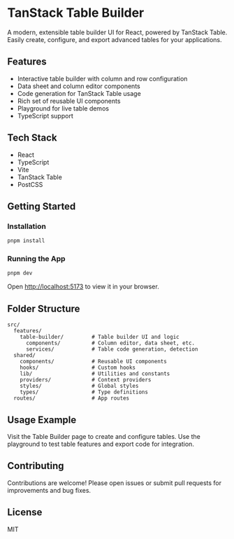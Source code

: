 
# TanStack Table Builder

A modern, extensible table builder UI for React, powered by TanStack Table. Easily create, configure, and export advanced tables for your applications.

## Features
- Interactive table builder with column and row configuration
- Data sheet and column editor components
- Code generation for TanStack Table usage
- Rich set of reusable UI components
- Playground for live table demos
- TypeScript support

## Tech Stack
- React
- TypeScript
- Vite
- TanStack Table
- PostCSS

## Getting Started

### Installation

```bash
pnpm install
```

### Running the App

```bash
pnpm dev
```

Open [http://localhost:5173](http://localhost:5173) to view it in your browser.

## Folder Structure

```
src/
  features/
    table-builder/         # Table builder UI and logic
      components/          # Column editor, data sheet, etc.
      services/            # Table code generation, detection
  shared/
    components/            # Reusable UI components
    hooks/                 # Custom hooks
    lib/                   # Utilities and constants
    providers/             # Context providers
    styles/                # Global styles
    types/                 # Type definitions
  routes/                  # App routes
```

## Usage Example

Visit the Table Builder page to create and configure tables. Use the playground to test table features and export code for integration.

## Contributing

Contributions are welcome! Please open issues or submit pull requests for improvements and bug fixes.

## License

MIT

